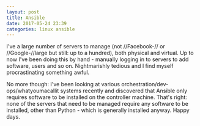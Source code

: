 ```yaml
---
layout: post
title: Ansible
date: 2017-05-24 23:39
categories: linux ansible
---
```

I've a large number of servers to manage (not //Facebook-// or //Google-//large but still: up to a hundred), both physical and virtual. Up to now I've been doing this by hand - manually logging in to servers to add software, users and so on. Nightmarishly tedious and I find myself procrastinating something awful.

No more though: I've been looking at various orchestration/dev-ops/whatyoumacallit systems recently and discovered that Ansible only requires software to be installed on the controller machine. That's right: none of the servers that need to be managed require any software to be installed, other than Python - which is generally installed anyway. Happy days.
